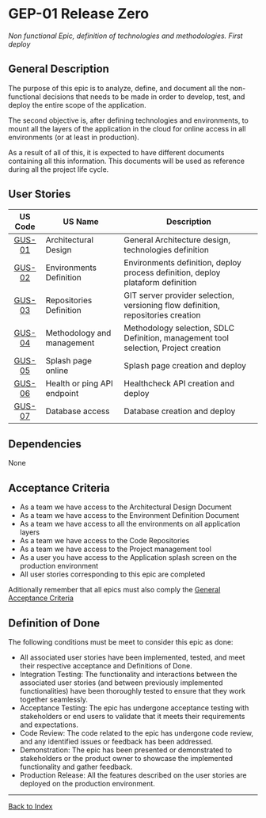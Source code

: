 # GEP-01 Release Zero 
_Non functional Epic, definition of technologies and methodologies. First deploy_

## General Description

The purpose of this epic is to analyze, define, and document all the non-functional decisions that needs to be made in order to develop, test, and deploy the entire scope of the application.

The second objective is, after defining technologies and environments, to mount all the layers of the application in the cloud for online access in all environments (or at least in production).

As a result of all of this, it is expected to have different documents containing all this information. This documents will be used as reference during all the project life cycle.

## User Stories
|US Code|US Name|Description|
|:--:|--|--|
|[GUS-01](GUS-01-Architectural-Design.md)|Architectural Design| General Architecture design, technologies definition |
|[GUS-02](GUS-02-Environments-Definition.md)|Environments Definition| Environments definition, deploy process definition, deploy plataform definition |
|[GUS-03](GUS-03-Repositories-Definition.md)|Repositories Definition| GIT server provider selection, versioning flow definition, repositories creation |
|[GUS-04](GUS-04-Methodology-Management.md)|Methodology and management| Methodology selection, SDLC Definition, management tool selection, Project creation |
|[GUS-05](GUS-05-Splash-Page.md)|Splash page online| Splash page creation and deploy |
|[GUS-06](GUS-06-Health-API.md)|Health or ping API endpoint| Healthcheck API creation and deploy |
|[GUS-07](GUS-07-Database-Access.md)|Database access| Database creation and deploy |

## Dependencies

None

## Acceptance Criteria
* As a team we have access to the Architectural Design Document
* As a team we have access to the Environment Definition Document
* As a team we have access to all the environments on all application layers
* As a team we have access to the Code Repositories
* As a team we have access to the Project management tool
* As a user you have access to the Application splash screen on the production environment
* All user stories corresponding to this epic are completed

Aditionally remember that all epics must also comply the [General Acceptance Criteria](../generalAcceptanceCriteria.md)

## Definition of Done
The following conditions must be meet to consider this epic as done:
* All associated user stories have been implemented, tested, and meet their respective acceptance and Definitions of Done.
* Integration Testing: The functionality and interactions between the associated user stories (and between previously implemented functionalities) have been thoroughly tested to ensure that they work together seamlessly.
* Acceptance Testing: The epic has undergone acceptance testing with stakeholders or end users to validate that it meets their requirements and expectations.
* Code Review: The code related to the epic has undergone code review, and any identified issues or feedback has been addressed.
* Demonstration: The epic has been presented or demonstrated to stakeholders or the product owner to showcase the implemented functionality and gather feedback.
* Production Release: All the features described on the user stories are deployed on the production environment.

---
[Back to Index](../../README.md)


